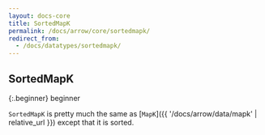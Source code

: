 ```yaml
---
layout: docs-core
title: SortedMapK
permalink: /docs/arrow/core/sortedmapk/
redirect_from:
  - /docs/datatypes/sortedmapk/
---
```


## SortedMapK

{:.beginner}
beginner

`SortedMapK` is pretty much the same as [`MapK`]({{ '/docs/arrow/data/mapk' | relative_url }}) except that it is sorted.
